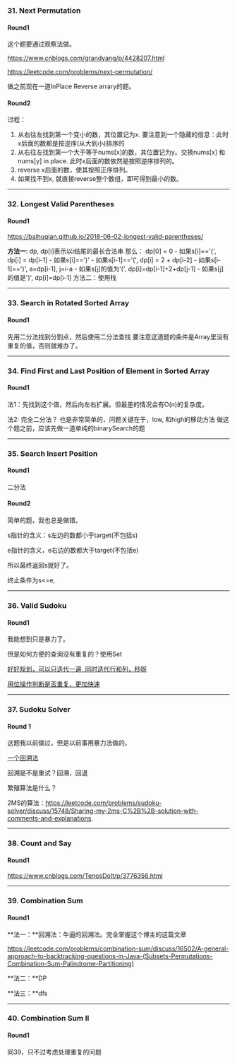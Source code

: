 ### 31. Next Permutation

#### Round1

这个题要通过观察法做。

https://www.cnblogs.com/grandyang/p/4428207.html

https://leetcode.com/problems/next-permutation/

做之前现在一道InPlace Reverse arrary的题。

#### Round2
过程：
1. 从右往左找到第一个变小的数，其位置记为x. 要注意到一个隐藏的信息：此时x后面的数都是按逆序(从大到小)排序的
2. 从右往左找到第一个大于等于nums[x]的数，其位置记为y。交换nums[x] 和 nums[y] in place.
此时x后面的数依然是按照逆序排列的。
3. reverse x后面的数，使其按照正序排列。
4. 如果找不到x, 就直接reverse整个数组，即可得到最小的数。
------

### 32. Longest Valid Parentheses

#### Round1

https://baihuqian.github.io/2018-06-02-longest-valid-parentheses/

**方法一**: dp, dp[i]表示以i结尾的最长合法串
那么：
dp[0] = 0
    - 如果s[i]=='(', dp[i] = dp[i-1]
    - 如果s[i]==')'
        - 如果s[i-1]=='(', dp[i] = 2 + dp[i-2]
        - 如果s[i-1]==')', a=dp[i-1], j=i-a
            - 如果s[j]的值为'(', dp[i]=dp[i-1]+2+dp[j-1]
            - 如果s[j]的值是')', dp[i]=dp[i-1]
方法二：使用栈

---

### 33. Search in Rotated Sorted Array

#### Round1
先用二分法找到分割点，然后使用二分法查找
要注意这道题的条件是Array里没有重复的值，否则就难办了。

---

### 34. Find First and Last Position of Element in Sorted Array

#### Round1

法1：先找到这个值，然后向左右扩展。但最差的情况会有O(n)的复杂度。

法2: 完全二分法？
也是非常简单的，问题关键在于，low, 和high的移动方法
做这个题之前，应该先做一道单纯的binarySearch的题

---

### 35. Search Insert Position

#### Round1

二分法

#### Round2

简单的题，我也总是做错。

s指针的含义：s左边的数都小于target(不包括s)

e指针的含义，e右边的数都大于target(不包括e)

所以最终返回s就好了。

终止条件为s<=e,

---

### 36. Valid Sudoku

#### Round1

我能想到只是暴力了。

但是如何方便的查询没有重复的？使用Set



[好好规划，可以只迭代一遍, 同时迭代行和列，秒呀](https://leetcode.com/problems/valid-sudoku/discuss/15450/Shared-my-concise-Java-code)



[用位操作判断是否重复，更加快速](https://leetcode.com/problems/valid-sudoku/discuss/15452/C%2B%2B-very-simple-and-easy-understand.-using-bit-operation)


---

### 37. Sudoku Solver

#### Round 1

这题我以前做过，但是以前事用暴力法做的。

[一个回溯法](https://leetcode.com/problems/sudoku-solver/discuss/15752/Straight-Forward-Java-Solution-Using-Backtracking)

回溯是不是重试？回溯，回退


繁殖算法是什么？

2MS的算法：https://leetcode.com/problems/sudoku-solver/discuss/15748/Sharing-my-2ms-C%2B%2B-solution-with-comments-and-explanations.

---

### 38. Count and Say

#### Round1

https://www.cnblogs.com/TenosDoIt/p/3776356.html

---

### 39. Combination Sum

#### Round1

**法一：**回溯法：牛逼的回溯法。完全掌握这个博主的这篇文章

https://leetcode.com/problems/combination-sum/discuss/16502/A-general-approach-to-backtracking-questions-in-Java-(Subsets-Permutations-Combination-Sum-Palindrome-Partitioning)

**法二：**DP

**法三：**dfs

---

### 40. Combination Sum II

#### Round1

同39，只不过考虑处理重复的问题

